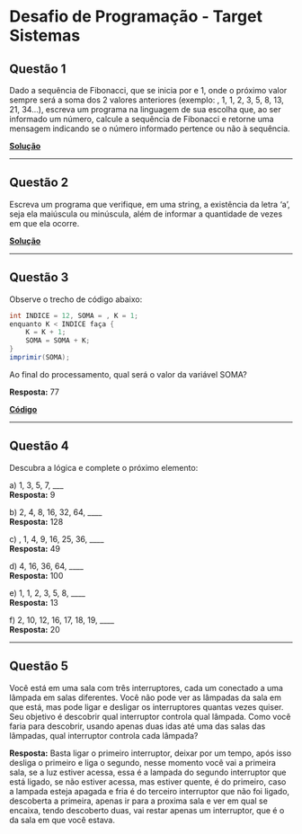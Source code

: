 # Desafio de Programação - Target Sistemas

## Questão 1
Dado a sequência de Fibonacci, que se inicia por  e 1, onde o próximo valor sempre será a soma dos 2 valores anteriores (exemplo: , 1, 1, 2, 3, 5, 8, 13, 21, 34...), escreva um programa na linguagem de sua escolha que, ao ser informado um número, calcule a sequência de Fibonacci e retorne uma mensagem indicando se o número informado pertence ou não à sequência.

**[Solução](https://github.com/BernardoSteffens/desafio-estagio-targetsistemas/blob/master/src/Fibonacci.java)**

---

## Questão 2
Escreva um programa que verifique, em uma string, a existência da letra ‘a’, seja ela maiúscula ou minúscula, além de informar a quantidade de vezes em que ela ocorre.

**[Solução](https://github.com/BernardoSteffens/desafio-estagio-targetsistemas/blob/master/src/VerifiqueA.java)**

---

## Questão 3
Observe o trecho de código abaixo:

```java
int INDICE = 12, SOMA = , K = 1; 
enquanto K < INDICE faça {
    K = K + 1; 
    SOMA = SOMA + K; 
} 
imprimir(SOMA);
```

Ao final do processamento, qual será o valor da variável SOMA?

**Resposta:** 77

**[Código](https://github.com/BernardoSteffens/desafio-estagio-targetsistemas/blob/master/src/TesteCodigo.java)**

---

## Questão 4
Descubra a lógica e complete o próximo elemento:

a) 1, 3, 5, 7, ___  
**Resposta:** 9  

b) 2, 4, 8, 16, 32, 64, ____  
**Resposta:** 128  

c) , 1, 4, 9, 16, 25, 36, ____  
**Resposta:** 49  

d) 4, 16, 36, 64, ____  
**Resposta:** 100  

e) 1, 1, 2, 3, 5, 8, ____  
**Resposta:** 13  

f) 2, 10, 12, 16, 17, 18, 19, ____  
**Resposta:** 20  

---

## Questão 5
Você está em uma sala com três interruptores, cada um conectado a uma lâmpada em salas diferentes. Você não pode ver as lâmpadas da sala em que está, mas pode ligar e desligar os interruptores quantas vezes quiser. Seu objetivo é descobrir qual interruptor controla qual lâmpada. Como você faria para descobrir, usando apenas duas idas até uma das salas das lâmpadas, qual interruptor controla cada lâmpada?  

**Resposta:** Basta ligar o primeiro interruptor, deixar por um tempo, após isso desliga o primeiro e liga o segundo, nesse momento você vai a primeira sala, se a luz estiver acessa, essa é a lampada do segundo interruptor que está ligado, se não estiver acessa, mas estiver quente, é do primeiro, caso a lampada esteja apagada e fria é do terceiro interruptor que não foi ligado, descoberta a primeira, apenas ir para a proxima sala e ver em qual se encaixa, tendo descoberto duas, vai restar apenas um interruptor, que é o da sala em que você estava.
